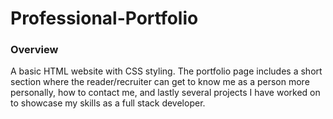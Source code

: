 # Professional-Portfolio


### Overview

A basic HTML website with CSS styling. The portfolio page includes a short section where the reader/recruiter can get to know me as a person more personally, how to contact me, and lastly several projects I have worked on to showcase my skills as a full stack developer. 


